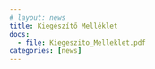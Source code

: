 ```yaml
---
# layout: news
title: Kiegészítő Melléklet
docs:
  - file: Kiegeszito_Melleklet.pdf
categories: [news]
---
```

